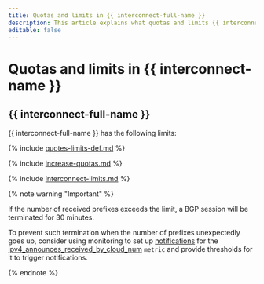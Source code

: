 ```yaml
---
title: Quotas and limits in {{ interconnect-full-name }}
description: This article explains what quotas and limits {{ interconnect-name }} has.
editable: false
---
```


# Quotas and limits in {{ interconnect-name }}

## {{ interconnect-full-name }}

{{ interconnect-full-name }} has the following limits:

{% include [quotes-limits-def.md](../../_includes/quotes-limits-def.md) %}

{% include [increase-quotas.md](../../_includes/increase-quotas.md) %}

{% include [interconnect-limits.md](../../_includes/interconnect-limits.md) %}

{% note warning "Important" %}

If the number of received prefixes exceeds the limit, a BGP session will be terminated for 30 minutes.

To prevent such termination when the number of prefixes unexpectedly goes up, consider using monitoring to set up [notifications](../../monitoring/operations/alert/create-alert.md) for the [ipv4_announces_received_by_cloud_num](monitoring.md#private-metrics) `metric` and provide thresholds for it to trigger notifications.

{% endnote %}
